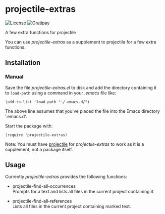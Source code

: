 # projectile-extras

[![License](https://img.shields.io/badge/LICENSE-GPL%20v3.0-blue.svg)](https://www.gnu.org/licenses/gpl.html)
[![Gratipay](http://img.shields.io/gratipay/myTerminal.svg)](https://gratipay.com/myTerminal)

A few extra functions for projectile

You can use *projectile-extras* as a supplement to projectile for a few extra functions.

## Installation

### Manual

Save the file *projectile-extras.el* to disk and add the directory containing it to `load-path` using a command in your *.emacs* file like:

    (add-to-list 'load-path "~/.emacs.d/")

The above line assumes that you've placed the file into the Emacs directory '.emacs.d'.

Start the package with:

    (require 'projectile-extras)

Note: You must have [projectile](https://github.com/bbatsov/projectile) for *projectile-extras* to work as it is a supplement, not a package itself.

## Usage

Currently *projectile-extras* provides the following functions:

 - projectile-find-all-occurrences  
Prompts for a text and lists all files in the current project containing it.
 
 - projectile-find-all-references  
Lists all files in the current project containing marked text.

